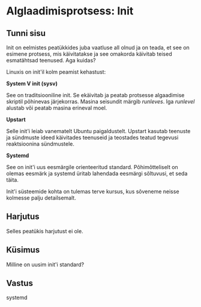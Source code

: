 ﻿# Alglaadimisprotsess: Init

## Tunni sisu

Init on eelmistes peatükkides juba vaatluse all olnud ja on teada, et see on esimene protsess, mis käivitatakse ja see omakorda käivitab teised esmatähtsad teenused. Aga kuidas?

Linuxis on init'il kolm peamist kehastust:

<b>System V init (sysv)</b>

See on traditsiooniline init. Se ekäivitab ja peatab protsesse algaadimise skriptil põhinevas järjekorras.  Masina seisundit märgib *runleves*. Iga *runlevel* alustab või peatab masina erineval moel.

<b>Upstart</b>

Selle init'i leiab vanematelt Ubuntu paigaldustelt. Upstart kasutab teenuste ja sündmuste ideed käivitades teenuseid ja teostades teatud tegevusi reaktsioonina sündmustele.

<b>Systemd</b>

See on init'i uus eesmärgile orienteeritud standard. Põhimõtteliselt on olemas eesmärk ja systemd üritab lahendada eesmärgi sõltuvusi, et seda täita.

Init'i süsteemide kohta on tulemas terve kursus, kus sõveneme neisse kolmesse palju detailsemalt.

## Harjutus

Selles peatükis harjutust ei ole.

## Küsimus

Milline on uusim init'i standard?

## Vastus

systemd
